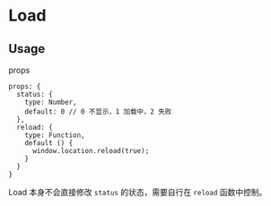 # Load

## Usage

props

```JS
props: {
  status: {
    type: Number,
    default: 0 // 0 不显示，1 加载中，2 失败
  },
  reload: {
    type: Function,
    default () {
      window.location.reload(true);
    }
  }
}
```

Load 本身不会直接修改 `status` 的状态，需要自行在 `reload` 函数中控制。
